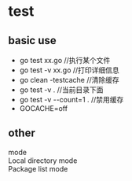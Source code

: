 # test

## basic use

* go test xx.go //执行某个文件
* go test -v xx.go //打印详细信息
* go clean -testcache //清除缓存
* go test -v . //当前目录下面
* go test -v --count=1 . //禁用缓存
* GOCACHE=off
## other

mode  
Local directory mode  
Package list mode  